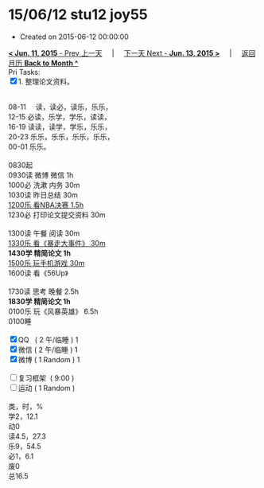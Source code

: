 # 15/06/12 stu12 joy55

- Created on 2015-06-12 00:00:00

[**< Jun. 11, 2015** - Prev 上一天](_archived/lifelogs/2015/06/d11.md) &nbsp; &nbsp; | &nbsp; &nbsp; [下一天 Next - **Jun. 13, 2015 >**](_archived/lifelogs/2015/06/d13.md) &nbsp; &nbsp; |  &nbsp; &nbsp; [返回月历 **Back to Month ^**](_archived/lifelogs/2015/06/index.md)
<br/>Pri Tasks:</strong><br clear="none"/><input type="checkbox" checked="true" />1. 整理论文资料。</div><div><div><br clear="none"/></div>08-11     读，读必，读乐，乐乐，<br clear="none"/>12-15 必读，乐学，学乐，读读，<br clear="none"/>16-19 读读，读学，学乐，乐乐，<br clear="none"/>20-23 乐乐，乐乐，乐乐，乐乐，</div><div>00-01 乐乐。<br/><div><br clear="none"/></div>0830起</div><div>0930读 微博 微信 1h</div><div>1000必 洗漱 内务 30m</div><div>1030读 昨日总结 30m</div><div><u>1200乐 看NBA决赛 1.5h</u></div><div>1230必 打印论文提交资料 30m</div><div><br/></div><div>1300读 午餐 阅读 30m</div><div><u>1330乐 看《暴走大事件》 30m</u></div><div><strong>1430学 精简论文 1h</strong><div><u>1500乐 玩手机游戏 30m</u></div></div><div>1600读 看《56Up》</div><div><br/></div><div>1730读 思考 晚餐 2.5h</div><div><b>1830学 精简论文 1h</b></div><div>0100乐 玩《风暴英雄》 6.5h<br/><div>0100睡</div></div><div><br clear="none"/></div><div><input type="checkbox" checked="true" />QQ   ( 2 午/临睡 ) 1<br clear="none"/><input type="checkbox" checked="true" />微信 ( 2 午/临睡 ) 1</div><div><input type="checkbox" checked="true" />微博 ( 1 Random ) 1</div><div><br/></div><div><input type="checkbox" />复习框架  ( 9:00 ) <br clear="none"/></div><div><input type="checkbox" />运动 ( 1 Random ) </div><div><div><br clear="none"/></div>类，时，%<br clear="none"/>学2，12.1<br clear="none"/>动0<br clear="none"/>读4.5，27.3<br clear="none"/>乐9，54.5<br clear="none"/>必1，6.1<br clear="none"/>废0<br clear="none"/>总16.5</div>
